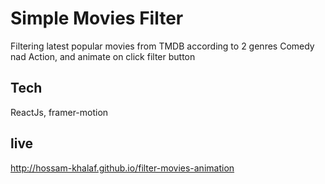# Simple Movies Filter
  Filtering latest popular movies from TMDB according to 2 genres Comedy nad Action, and animate on click filter button
  
## Tech
  ReactJs, framer-motion

## live
  http://hossam-khalaf.github.io/filter-movies-animation
